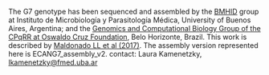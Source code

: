 [//]: # (Created by ./bin/manage_files.pl from ./species/Echinococcus_canadensis/PRJEB8992/Echinococcus_canadensis_PRJEB8992.annotation.html on Thu Jun 11 13:44:01 2020)
The G7 genotype has been sequenced and assembled by the [BMHID](http://www.bmhid.org.ar) group at Instituto de Microbiología y Parasitología Médica, University of Buenos Aires, Argentina; and the [Genomics and Computational Biology Group of the CPqRR at Oswaldo Cruz Foundation](http://www.cpqrr.fiocruz.br/pg/en/research/research-groups/06-2/), Belo Horizonte, Brazil. This work is described by [Maldonado LL et al (2017)](http://europepmc.org/abstract/MED/28241794). The assembly version represented here is ECANG7_assembly_v2. contact: Laura Kamenetzky, lkamenetzky@fmed.uba.ar
